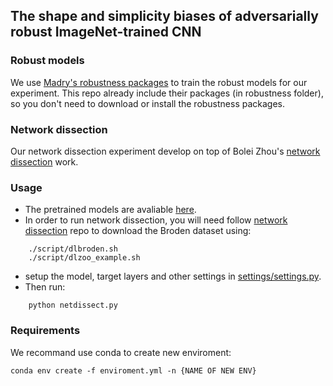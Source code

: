 ## The shape and simplicity biases of adversarially robust ImageNet-trained CNN

### Robust models
We use [Madry's robustness packages](https://github.com/MadryLab/robustness) to train the robust models for our experiment. This repo already include their packages (in robustness folder), so you don't need to download or install the robustness packages.

### Network dissection
Our network dissection experiment develop on top of Bolei Zhou's [network dissection](https://github.com/CSAILVision/NetDissect-Lite) work.

### Usage
* The pretrained models are avaliable [here](https://drive.google.com/drive/u/0/folders/1KdJ0aK0rPjmowS8Swmzxf8hX6gU5gG2U).
* In order to run network dissection, you will need follow [network dissection](https://github.com/CSAILVision/NetDissect-Lite) repo to download the Broden dataset using:
```
    ./script/dlbroden.sh
    ./script/dlzoo_example.sh
```
* setup the model, target layers and other settings in [settings/settings.py](settings/settings.py).
* Then run:
```
    python netdissect.py
```
### Requirements
We recommand use conda to create new enviroment:
```
conda env create -f enviroment.yml -n {NAME OF NEW ENV}
```
